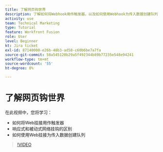 ```yaml
---
title: 了解网页钩世界
description: 了解如何将Webhook用作触发器，以及如何使用Webhook为传入数据创建队列(全部位于 [!DNL Adobe Workfront Fusion].
activity: use
team: Technical Marketing
type: Tutorial
feature: Workfront Fusion
role: User
level: Beginner
kt: Jira ticket
exl-id: 87140000-e26b-48b3-ad58-c60b6be7a7fa
source-git-commit: 58a545120b29a5f492344b89b77235e548e94241
workflow-type: tm+mt
source-wordcount: '55'
ht-degree: 0%

---
```


# 了解网页钩世界

在此视频中，您将学习：

* 如何将Web挂接用作触发器
* 响应式和被动式网络挂钩的区别
* 如何使用Web挂接为传入数据创建队列

>[!VIDEO](https://video.tv.adobe.com/v/335291/?quality=12)
